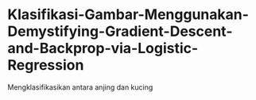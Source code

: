 # Klasifikasi-Gambar-Menggunakan-Demystifying-Gradient-Descent-and-Backprop-via-Logistic-Regression
Mengklasifikasikan antara anjing dan kucing
